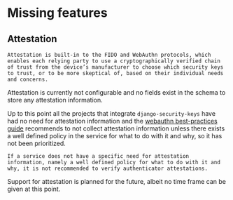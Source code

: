 # Missing features

## Attestation

```
Attestation is built-in to the FIDO and WebAuthn protocols, which enables each relying party to use a cryptographically verified chain of trust from the device’s manufacturer to choose which security keys to trust, or to be more skeptical of, based on their individual needs and concerns.
```

Attestation is currently not configurable and no fields exist in the schema to store any attestation information.

Up to this point all the projects that integrate `django-security-keys` have had no need for attestation information and the [webauthn best-practices guide](https://developers.yubico.com/WebAuthn/WebAuthn_Developer_Guide/Attestation.html) recommends to not collect attestation information unless there exists a well defined policy in the service for what to do with it and why, so it has not been prioritized.

```
If a service does not have a specific need for attestation information, namely a well defined policy for what to do with it and why, it is not recommended to verify authenticator attestations.
```

Support for attestation is planned for the future, albeit no time frame can be given at this point. 

